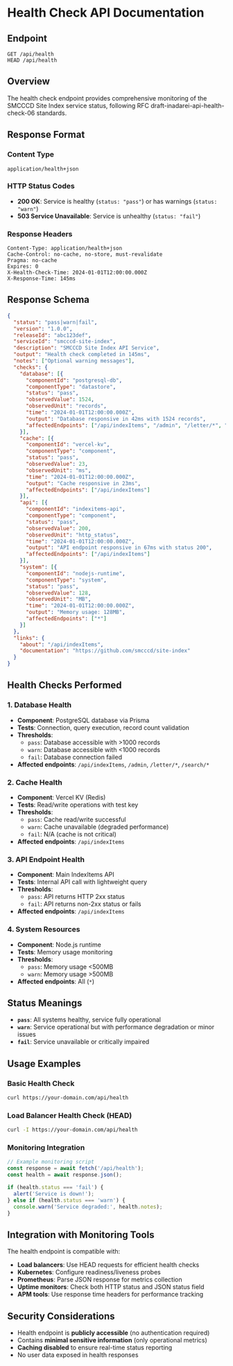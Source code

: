 # Health Check API Documentation

## Endpoint

```
GET /api/health
HEAD /api/health
```

## Overview

The health check endpoint provides comprehensive monitoring of the SMCCCD Site Index service status, following RFC draft-inadarei-api-health-check-06 standards.

## Response Format

### Content Type
```
application/health+json
```

### HTTP Status Codes

- **200 OK**: Service is healthy (`status: "pass"`) or has warnings (`status: "warn"`)
- **503 Service Unavailable**: Service is unhealthy (`status: "fail"`)

### Response Headers

```
Content-Type: application/health+json
Cache-Control: no-cache, no-store, must-revalidate
Pragma: no-cache
Expires: 0
X-Health-Check-Time: 2024-01-01T12:00:00.000Z
X-Response-Time: 145ms
```

## Response Schema

```json
{
  "status": "pass|warn|fail",
  "version": "1.0.0",
  "releaseId": "abc123def",
  "serviceId": "smcccd-site-index",
  "description": "SMCCCD Site Index API Service",
  "output": "Health check completed in 145ms",
  "notes": ["Optional warning messages"],
  "checks": {
    "database": [{
      "componentId": "postgresql-db",
      "componentType": "datastore",
      "status": "pass",
      "observedValue": 1524,
      "observedUnit": "records",
      "time": "2024-01-01T12:00:00.000Z",
      "output": "Database responsive in 42ms with 1524 records",
      "affectedEndpoints": ["/api/indexItems", "/admin", "/letter/*", "/search/*"]
    }],
    "cache": [{
      "componentId": "vercel-kv",
      "componentType": "component", 
      "status": "pass",
      "observedValue": 23,
      "observedUnit": "ms",
      "time": "2024-01-01T12:00:00.000Z",
      "output": "Cache responsive in 23ms",
      "affectedEndpoints": ["/api/indexItems"]
    }],
    "api": [{
      "componentId": "indexitems-api",
      "componentType": "component",
      "status": "pass",
      "observedValue": 200,
      "observedUnit": "http_status", 
      "time": "2024-01-01T12:00:00.000Z",
      "output": "API endpoint responsive in 67ms with status 200",
      "affectedEndpoints": ["/api/indexItems"]
    }],
    "system": [{
      "componentId": "nodejs-runtime",
      "componentType": "system",
      "status": "pass",
      "observedValue": 128,
      "observedUnit": "MB",
      "time": "2024-01-01T12:00:00.000Z", 
      "output": "Memory usage: 128MB",
      "affectedEndpoints": ["*"]
    }]
  },
  "links": {
    "about": "/api/indexItems",
    "documentation": "https://github.com/smcccd/site-index"
  }
}
```

## Health Checks Performed

### 1. Database Health
- **Component**: PostgreSQL database via Prisma
- **Tests**: Connection, query execution, record count validation
- **Thresholds**: 
  - `pass`: Database accessible with >1000 records
  - `warn`: Database accessible with <1000 records  
  - `fail`: Database connection failed
- **Affected endpoints**: `/api/indexItems`, `/admin`, `/letter/*`, `/search/*`

### 2. Cache Health
- **Component**: Vercel KV (Redis)
- **Tests**: Read/write operations with test key
- **Thresholds**:
  - `pass`: Cache read/write successful
  - `warn`: Cache unavailable (degraded performance)
  - `fail`: N/A (cache is not critical)
- **Affected endpoints**: `/api/indexItems`

### 3. API Endpoint Health
- **Component**: Main IndexItems API
- **Tests**: Internal API call with lightweight query
- **Thresholds**:
  - `pass`: API returns HTTP 2xx status
  - `fail`: API returns non-2xx status or fails
- **Affected endpoints**: `/api/indexItems`

### 4. System Resources
- **Component**: Node.js runtime
- **Tests**: Memory usage monitoring
- **Thresholds**:
  - `pass`: Memory usage <500MB
  - `warn`: Memory usage >500MB
- **Affected endpoints**: All (`*`)

## Status Meanings

- **`pass`**: All systems healthy, service fully operational
- **`warn`**: Service operational but with performance degradation or minor issues
- **`fail`**: Service unavailable or critically impaired

## Usage Examples

### Basic Health Check
```bash
curl https://your-domain.com/api/health
```

### Load Balancer Health Check (HEAD)
```bash
curl -I https://your-domain.com/api/health
```

### Monitoring Integration
```javascript
// Example monitoring script
const response = await fetch('/api/health');
const health = await response.json();

if (health.status === 'fail') {
  alert('Service is down!');
} else if (health.status === 'warn') {
  console.warn('Service degraded:', health.notes);
}
```

## Integration with Monitoring Tools

The health endpoint is compatible with:

- **Load balancers**: Use HEAD requests for efficient health checks
- **Kubernetes**: Configure readiness/liveness probes
- **Prometheus**: Parse JSON response for metrics collection
- **Uptime monitors**: Check both HTTP status and JSON status field
- **APM tools**: Use response time headers for performance tracking

## Security Considerations

- Health endpoint is **publicly accessible** (no authentication required)
- Contains **minimal sensitive information** (only operational metrics)
- **Caching disabled** to ensure real-time status reporting
- No user data exposed in health responses